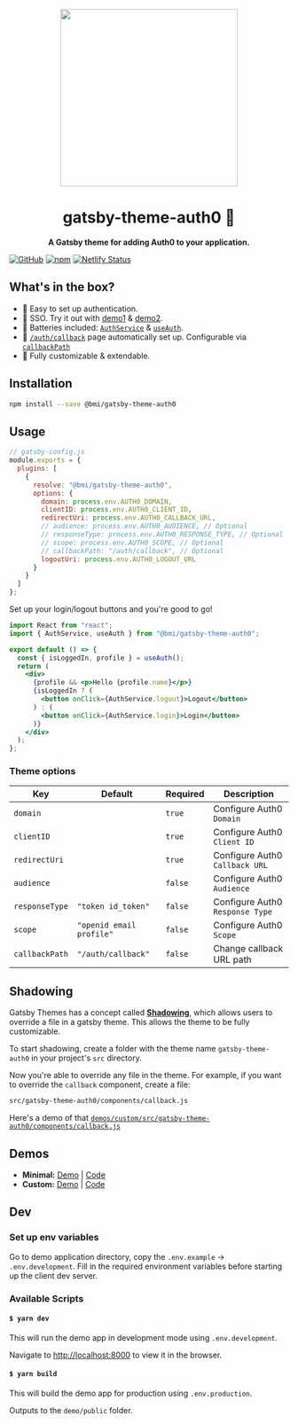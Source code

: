 <div align="center">
  <img width="320" src="https://raw.githubusercontent.com/epilande/gatsby-theme-auth0/master/demos/gatsby-theme-shared-ui/src/GatsbyAuth0.svg?sanitize=true">
  <h1>gatsby-theme-auth0 🔐</h1>
</div>

<p align="center">
  <strong>A Gatsby theme for adding Auth0 to your application.</strong>
</p>

[![GitHub](https://img.shields.io/github/license/epilande/gatsby-theme-auth0?style=flat-square)](https://github.com/epilande/gatsby-theme-auth0/blob/master/LICENSE)
[![npm](https://img.shields.io/npm/v/gatsby-theme-auth0?style=flat-square)](https://www.npmjs.com/package/gatsby-theme-auth0)
[![Netlify Status](https://api.netlify.com/api/v1/badges/c495103e-b0fc-4378-adea-9845c8c1476c/deploy-status)](https://app.netlify.com/sites/gatsby-theme-auth0/deploys)

## What's in the box?

- 💯 Easy to set up authentication.
- 🔑 SSO. Try it out with [demo1](https://gatsby-theme-auth0.netlify.com/) & [demo2](https://gatsby-theme-auth0-custom.netlify.com/).
- 🔋 Batteries included: [`AuthService`](https://github.com/epilande/gatsby-theme-auth0/blob/master/gatsby-theme-auth0/src/auth/service.ts) & [`useAuth`](https://github.com/epilande/gatsby-theme-auth0/blob/master/gatsby-theme-auth0/src/hooks/useAuth.ts).
- 🤙 [`/auth/callback`](https://github.com/epilande/gatsby-theme-auth0/blob/master/gatsby-theme-auth0/src/pages/auth/callback.tsx) page automatically set up. Configurable via [`callbackPath`](#theme-options)
- 🎨 Fully customizable & extendable.

## Installation

```sh
npm install --save @bmi/gatsby-theme-auth0
```

## Usage

```js
// gatsby-config.js
module.exports = {
  plugins: [
    {
      resolve: "@bmi/gatsby-theme-auth0",
      options: {
        domain: process.env.AUTH0_DOMAIN,
        clientID: process.env.AUTH0_CLIENT_ID,
        redirectUri: process.env.AUTH0_CALLBACK_URL,
        // audience: process.env.AUTH0_AUDIENCE, // Optional
        // responseType: process.env.AUTH0_RESPONSE_TYPE, // Optional
        // scope: process.env.AUTH0_SCOPE, // Optional
        // callbackPath: "/auth/callback", // Optional
        logoutUri: process.env.AUTH0_LOGOUT_URL
      }
    }
  ]
};
```

Set up your login/logout buttons and you're good to go!

```jsx
import React from "react";
import { AuthService, useAuth } from "@bmi/gatsby-theme-auth0";

export default () => {
  const { isLoggedIn, profile } = useAuth();
  return (
    <div>
      {profile && <p>Hello {profile.name}</p>}
      {isLoggedIn ? (
        <button onClick={AuthService.logout}>Logout</button>
      ) : (
        <button onClick={AuthService.login}>Login</button>
      )}
    </div>
  );
};
```

### Theme options

| Key            | Default                  | Required | Description                     |
| -------------- | ------------------------ | -------- | ------------------------------- |
| `domain`       |                          | `true`   | Configure Auth0 `Domain`        |
| `clientID`     |                          | `true`   | Configure Auth0 `Client ID`     |
| `redirectUri`  |                          | `true`   | Configure Auth0 `Callback URL`  |
| `audience`     |                          | `false`  | Configure Auth0 `Audience`      |
| `responseType` | `"token id_token"`       | `false`  | Configure Auth0 `Response Type` |
| `scope`        | `"openid email profile"` | `false`  | Configure Auth0 `Scope`         |
| `callbackPath` | `"/auth/callback"`       | `false`  | Change callback URL path        |

## Shadowing

Gatsby Themes has a concept called [**Shadowing**](https://www.gatsbyjs.org/blog/2019-04-29-component-shadowing/), which allows users to override a file in a gatsby theme. This allows the theme to be fully customizable.

To start shadowing, create a folder with the theme name `gatsby-theme-auth0` in your project's `src` directory.

Now you're able to override any file in the theme. For example, if you want to override the `callback` component, create a file:

```sh
src/gatsby-theme-auth0/components/callback.js
```

Here's a demo of that [`demos/custom/src/gatsby-theme-auth0/components/callback.js`](https://github.com/epilande/gatsby-theme-auth0/blob/master/demos/custom/src/gatsby-theme-auth0/components/callback.tsx)

## Demos

- **Minimal:** [Demo](https://gatsby-theme-auth0.netlify.com/) | [Code](https://github.com/epilande/gatsby-theme-auth0/tree/master/demos/minimal)
- **Custom:** [Demo](https://gatsby-theme-auth0-custom.netlify.com/) | [Code](https://github.com/epilande/gatsby-theme-auth0/tree/master/demos/custom)

## Dev

### Set up env variables

Go to demo application directory, copy the `.env.example` -> `.env.development`. Fill in the required environment variables before starting up the client dev server.

### Available Scripts

#### `$ yarn dev`

This will run the demo app in development mode using `.env.development`.

Navigate to [http://localhost:8000](http://localhost:8000) to view it in the browser.

#### `$ yarn build`

This will build the demo app for production using `.env.production`.

Outputs to the `demo/public` folder.
